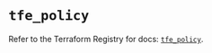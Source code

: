 # `tfe_policy`

Refer to the Terraform Registry for docs: [`tfe_policy`](https://registry.terraform.io/providers/hashicorp/tfe/0.67.1/docs/resources/policy).
